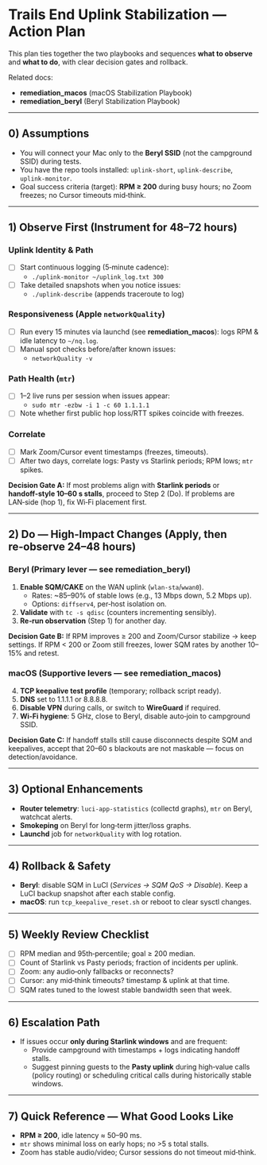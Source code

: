 <!-- markdownlint-disable MD013 -->
# Trails End Uplink Stabilization — Action Plan

This plan ties together the two playbooks and sequences **what to observe** and **what to do**, with clear decision gates and rollback.

Related docs:

- **remediation_macos** (macOS Stabilization Playbook)
- **remediation_beryl** (Beryl Stabilization Playbook)

---

## 0) Assumptions

- You will connect your Mac only to the **Beryl SSID** (not the campground SSID) during tests.
- You have the repo tools installed: `uplink-short`, `uplink-describe`, `uplink-monitor`.
- Goal success criteria (target): **RPM ≥ 200** during busy hours; no Zoom freezes; no Cursor timeouts mid‑think.

---

## 1) Observe First (Instrument for 48–72 hours)

### Uplink Identity & Path

- [ ] Start continuous logging (5‑minute cadence):
  - `./uplink-monitor ~/uplink_log.txt 300`
- [ ] Take detailed snapshots when you notice issues:
  - `./uplink-describe` (appends traceroute to log)

### Responsiveness (Apple `networkQuality`)

- [ ] Run every 15 minutes via launchd (see **remediation_macos**): logs RPM & idle latency to `~/nq.log`.
- [ ] Manual spot checks before/after known issues:
  - `networkQuality -v`

### Path Health (`mtr`)

- [ ] 1–2 live runs per session when issues appear:
  - `sudo mtr -ezbw -i 1 -c 60 1.1.1.1`
- [ ] Note whether first public hop loss/RTT spikes coincide with freezes.

### Correlate

- [ ] Mark Zoom/Cursor event timestamps (freezes, timeouts).
- [ ] After two days, correlate logs: Pasty vs Starlink periods; RPM lows; `mtr` spikes.

**Decision Gate A:** If most problems align with **Starlink periods** or **handoff‑style 10–60 s stalls**, proceed to Step 2 (Do). If problems are LAN‑side (hop 1), fix Wi‑Fi placement first.

---

## 2) Do — High‑Impact Changes (Apply, then re‑observe 24–48 hours)

### Beryl (Primary lever — see **remediation_beryl**)

1. **Enable SQM/CAKE** on the WAN uplink (`wlan-sta`/`wwan0`).
   - Rates: ~85–90% of stable lows (e.g., 13 Mbps down, 5.2 Mbps up).
   - Options: `diffserv4`, per‑host isolation on.
2. **Validate** with `tc -s qdisc` (counters incrementing sensibly).
3. **Re‑run observation** (Step 1) for another day.

**Decision Gate B:** If RPM improves ≥ 200 and Zoom/Cursor stabilize → keep settings. If RPM < 200 or Zoom still freezes, lower SQM rates by another 10–15% and retest.

### macOS (Supportive levers — see **remediation_macos**)

4. **TCP keepalive test profile** (temporary; rollback script ready).
5. **DNS** set to 1.1.1.1 or 8.8.8.8.
6. **Disable VPN** during calls, or switch to **WireGuard** if required.
7. **Wi‑Fi hygiene**: 5 GHz, close to Beryl, disable auto‑join to campground SSID.

**Decision Gate C:** If handoff stalls still cause disconnects despite SQM and keepalives, accept that 20–60 s blackouts are not maskable — focus on detection/avoidance.

---

## 3) Optional Enhancements

- **Router telemetry**: `luci-app-statistics` (collectd graphs), `mtr` on Beryl, watchcat alerts.
- **Smokeping** on Beryl for long‑term jitter/loss graphs.
- **Launchd** job for `networkQuality` with log rotation.

---

## 4) Rollback & Safety

- **Beryl**: disable SQM in LuCI (*Services → SQM QoS → Disable*). Keep a LuCI backup snapshot after each stable config.
- **macOS**: run `tcp_keepalive_reset.sh` or reboot to clear sysctl changes.

---

## 5) Weekly Review Checklist

- [ ] RPM median and 95th‑percentile; goal ≥ 200 median.
- [ ] Count of Starlink vs Pasty periods; fraction of incidents per uplink.
- [ ] Zoom: any audio‑only fallbacks or reconnects?
- [ ] Cursor: any mid‑think timeouts? timestamp & uplink at that time.
- [ ] SQM rates tuned to the lowest stable bandwidth seen that week.

---

## 6) Escalation Path

- If issues occur **only during Starlink windows** and are frequent:
  - Provide campground with timestamps + logs indicating handoff stalls.
  - Suggest pinning guests to the **Pasty uplink** during high‑value calls (policy routing) or scheduling critical calls during historically stable windows.

---

## 7) Quick Reference — What Good Looks Like

- **RPM ≥ 200**, idle latency ≈ 50–90 ms.
- `mtr` shows minimal loss on early hops; no >5 s total stalls.
- Zoom has stable audio/video; Cursor sessions do not timeout mid‑think.
